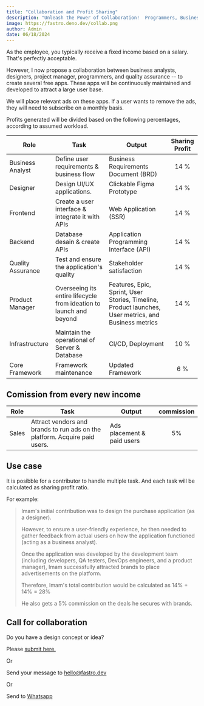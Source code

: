 ```yaml
---
title: "Collaboration and Profit Sharing"
description: "Unleash the Power of Collaboration!  Programmers, Business Analysts, and Designers: Discover how to maximize profits and fuel team success with a winning profit-sharing strategy for your app."
image: https://fastro.deno.dev/collab.png
author: Admin
date: 06/18/2024
---
```


As the employee, you typically receive a fixed income based on a salary. That's
perfectly acceptable.

However, I now propose a collaboration between business analysts, designers,
project manager, programmers, and quality assurance -- to create several free
apps. These apps will be continuously maintained and developed to attract a
large user base.

We will place relevant ads on these apps. If a user wants to remove the ads,
they will need to subscribe on a monthly basis.

Profits generated will be divided based on the following percentages, according
to assumed workload.

| Role              | Task                                                               | Output                                                                                               | Sharing Profit |
| ----------------- | ------------------------------------------------------------------ | ---------------------------------------------------------------------------------------------------- | :------------: |
| Business Analyst  | Define user requirements & business flow                           | Business Requirements Document (BRD)                                                                 |      14 %      |
| Designer          | Design UI/UX applications.                                         | Clickable Figma Prototype                                                                            |      14 %      |
| Frontend          | Create a user interface & integrate it with APIs                   | Web Application (SSR)                                                                                |      14 %      |
| Backend           | Database desain & create APIs                                      | Application Programming Interface (API)                                                              |      14 %      |
| Quality Assurance | Test and ensure the application's quality                          | Stakeholder satisfaction                                                                             |      14 %      |
| Product Manager   | Overseeing its entire lifecycle from ideation to launch and beyond | Features, Epic, Sprint, User Stories, Timeline, Product launches, User metrics, and Business metrics |      14 %      |
| Infrastructure    | Maintain the operational of Server & Database                      | CI/CD, Deployment                                                                                    |      10 %      |
| Core Framework    | Framework maintenance                                              | Updated Framework                                                                                    |      6 %       |

## Comission from every new income

| Role  | Task                                                                       | Output                     | commission |
| ----- | -------------------------------------------------------------------------- | -------------------------- | :--------: |
| Sales | Attract vendors and brands to run ads on the platform. Acquire paid users. | Ads placement & paid users |     5%     |

## Use case

It is posibble for a contributor to handle multiple task. And each task will be
calculated as sharing profit ratio.

For example:

> Imam's initial contribution was to design the purchase application (as a
> designer).
>
> However, to ensure a user-friendly experience, he then needed to gather
> feedback from actual users on how the application functioned (acting as a
> business analyst).
>
> Once the application was developed by the development team (including
> developers, QA testers, DevOps engineers, and a product manager), Imam
> successfully attracted brands to place advertisements on the platform.
>
> Therefore, Imam's total contribution would be calculated as 14% + 14% = 28%
>
> He also gets a 5% commission on the deals he secures with brands.

## Call for collaboration

Do you have a design concept or idea?

Please [submit here.](https://github.com/fastrodev/feedback/issues/new)

Or

Send your message to [hello@fastro.dev](mailto:hello@fastro.dev)

Or

Send to [Whatsapp](https://api.whatsapp.com/send?phone=628121619781)
